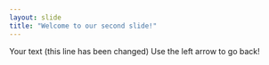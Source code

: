 ```yaml
---
layout: slide
title: "Welcome to our second slide!"
---
```

Your text (this line has been changed)
Use the left arrow to go back!
